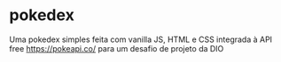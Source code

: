 # pokedex

Uma pokedex simples feita com vanilla JS, HTML e CSS integrada à API free https://pokeapi.co/ para um desafio de projeto da DIO 
